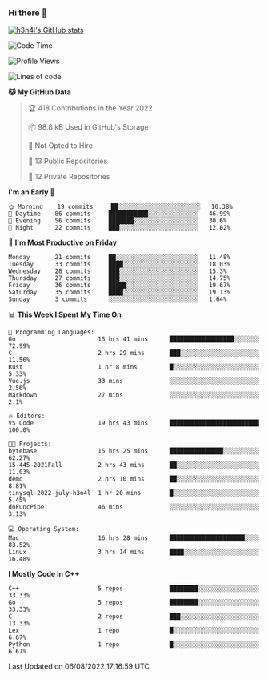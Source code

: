 ### Hi there 👋

[![h3n4l's GitHub stats](https://github-readme-stats.vercel.app/api?username=h3n4l&count_private=true&show_icons=true&theme=radical)](https://github.com/h3n4l/github-readme-stats)

<!--START_SECTION:waka-->
![Code Time](http://img.shields.io/badge/Code%20Time-549%20hrs%2033%20mins-blue)

![Profile Views](http://img.shields.io/badge/Profile%20Views-17-blue)

![Lines of code](https://img.shields.io/badge/From%20Hello%20World%20I%27ve%20Written-39%20Thousand%20lines%20of%20code-blue)

**🐱 My GitHub Data** 

> 🏆 418 Contributions in the Year 2022
 > 
> 📦 98.8 kB Used in GitHub's Storage 
 > 
> 🚫 Not Opted to Hire
 > 
> 📜 13 Public Repositories 
 > 
> 🔑 12 Private Repositories  
 > 
**I'm an Early 🐤** 

```text
🌞 Morning    19 commits     ██░░░░░░░░░░░░░░░░░░░░░░░   10.38% 
🌆 Daytime    86 commits     ███████████░░░░░░░░░░░░░░   46.99% 
🌃 Evening    56 commits     ███████░░░░░░░░░░░░░░░░░░   30.6% 
🌙 Night      22 commits     ███░░░░░░░░░░░░░░░░░░░░░░   12.02%

```
📅 **I'm Most Productive on Friday** 

```text
Monday       21 commits     ██░░░░░░░░░░░░░░░░░░░░░░░   11.48% 
Tuesday      33 commits     ████░░░░░░░░░░░░░░░░░░░░░   18.03% 
Wednesday    28 commits     ███░░░░░░░░░░░░░░░░░░░░░░   15.3% 
Thursday     27 commits     ███░░░░░░░░░░░░░░░░░░░░░░   14.75% 
Friday       36 commits     █████░░░░░░░░░░░░░░░░░░░░   19.67% 
Saturday     35 commits     ████░░░░░░░░░░░░░░░░░░░░░   19.13% 
Sunday       3 commits      ░░░░░░░░░░░░░░░░░░░░░░░░░   1.64%

```


📊 **This Week I Spent My Time On** 

```text
💬 Programming Languages: 
Go                       15 hrs 41 mins      ██████████████████░░░░░░░   72.99% 
C                        2 hrs 29 mins       ███░░░░░░░░░░░░░░░░░░░░░░   11.56% 
Rust                     1 hr 8 mins         █░░░░░░░░░░░░░░░░░░░░░░░░   5.33% 
Vue.js                   33 mins             ░░░░░░░░░░░░░░░░░░░░░░░░░   2.56% 
Markdown                 27 mins             ░░░░░░░░░░░░░░░░░░░░░░░░░   2.1%

🔥 Editors: 
VS Code                  19 hrs 43 mins      █████████████████████████   100.0%

🐱‍💻 Projects: 
bytebase                 15 hrs 25 mins      ███████████████░░░░░░░░░░   62.27% 
15-445-2021Fall          2 hrs 43 mins       ██░░░░░░░░░░░░░░░░░░░░░░░   11.03% 
demo                     2 hrs 10 mins       ██░░░░░░░░░░░░░░░░░░░░░░░   8.81% 
tinysql-2022-july-h3n4l  1 hr 20 mins        █░░░░░░░░░░░░░░░░░░░░░░░░   5.45% 
doFuncPipe               46 mins             ░░░░░░░░░░░░░░░░░░░░░░░░░   3.13%

💻 Operating System: 
Mac                      16 hrs 28 mins      █████████████████████░░░░   83.52% 
Linux                    3 hrs 14 mins       ████░░░░░░░░░░░░░░░░░░░░░   16.48%

```

**I Mostly Code in C++** 

```text
C++                      5 repos             ████████░░░░░░░░░░░░░░░░░   33.33% 
Go                       5 repos             ████████░░░░░░░░░░░░░░░░░   33.33% 
C                        2 repos             ███░░░░░░░░░░░░░░░░░░░░░░   13.33% 
Lex                      1 repo              █░░░░░░░░░░░░░░░░░░░░░░░░   6.67% 
Python                   1 repo              █░░░░░░░░░░░░░░░░░░░░░░░░   6.67%

```



 Last Updated on 06/08/2022 17:16:59 UTC
<!--END_SECTION:waka-->

